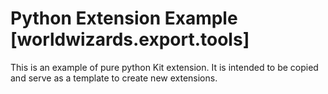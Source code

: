 # Python Extension Example [worldwizards.export.tools]

This is an example of pure python Kit extension. It is intended to be copied and serve as a template to create new extensions.

